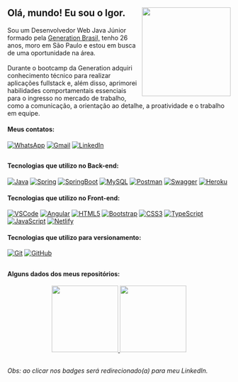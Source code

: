 ## Olá, mundo! Eu sou o Igor.   <a href = "https://www.linkedin.com/in/igorluan95/"><img align="right" src="https://user-images.githubusercontent.com/92352134/156427006-dd0758d3-019c-44d0-8761-86a9fbbf7612.png"  width="200px"> </a> 
Sou um Desenvolvedor Web Java Júnior formado pela <a href = "https://brazil.generation.org"> Generation Brasil,</a> tenho 26 anos, moro em São Paulo e estou em busca de uma oportunidade na área.<br><br>
Durante o bootcamp da Generation adquiri conhecimento técnico para realizar aplicações fullstack e, além disso, aprimorei habilidades comportamentais essenciais para o ingresso no mercado de trabalho, como a comunicação, a orientação ao detalhe, a proatividade e o trabalho em equipe.

 
#### Meus contatos:
[![WhatsApp](https://img.shields.io/badge/-WhatsApp-008000?style=flat&logo=WhatsApp&logoColor=white&https://github.com/igorluan95)](https://api.whatsapp.com/send?phone=5511957110269)
[![Gmail](https://img.shields.io/badge/-Gmail-C4302B?style=flat&logo=Gmail&logoColor=white&https://github.com/igorluan95)](mailto:igorluansouzasilva@gmail.com)
[![LinkedIn](https://img.shields.io/badge/-LinkedIn-0A66C2?style=flat&logo=LinkedIn&logoColor=white&https://github.com/igorluan95)](https://www.linkedin.com/in/igorluan95/)

##

#### Tecnologias que utilizo no Back-end:
[![Java](https://img.shields.io/badge/-Java-white?style=flat&logo=Java&logoColor=007396&https://github.com/igorluan95)](https://www.linkedin.com/in/igorluan95/)
[![Spring](https://img.shields.io/badge/-Spring-white?style=flat&logo=Spring&logoColor=6DB33F&https://github.com/igorluan95)](https://www.linkedin.com/in/igorluan95/)
[![SpringBoot](https://img.shields.io/badge/-Spring%20Boot-white?style=flat&logo=SpringBoot&logoColor=6DB33F&https://github.com/igorluan95)](https://www.linkedin.com/in/igorluan95/)
[![MySQL](https://img.shields.io/badge/-MySQL-white?style=flat&logo=mysql&logoColor=4479A1&https://github.com/igorluan95)](https://www.linkedin.com/in/igorluan95/)
[![Postman](https://img.shields.io/badge/-Postman-white?style=flat&logo=Postman&logoColor=FF6C37&https://github.com/igorluan95)](https://www.linkedin.com/in/igorluan95/)
[![Swagger](https://img.shields.io/badge/-Swagger-white?style=flat&logo=Swagger&logoColor=6DB33F&https://github.com/igorluan95)](https://www.linkedin.com/in/igorluan95/)
[![Heroku](https://img.shields.io/badge/-Heroku-white?style=flat&logo=Heroku&logoColor=430098&https://github.com/igorluan95)](https://www.linkedin.com/in/igorluan95/)

#### Tecnologias que utilizo no Front-end:
[![VSCode](https://img.shields.io/badge/-VSCode-white?style=flat&logo=visualstudiocode&logoColor=007ACC&https://github.com/igorluan95)](https://www.linkedin.com/in/igorluan95/)
[![Angular](https://img.shields.io/badge/-AngularJS-white?style=flat&logo=Angular&logoColor=DD0031&https://github.com/igorluan95)](https://www.linkedin.com/in/igorluan95/)
[![HTML5](https://img.shields.io/badge/-HTML5-white?style=flat&logo=html5&logoColor=E34F26&https://github.com/igorluan95)](https://www.linkedin.com/in/igorluan95/)
[![Bootstrap](https://img.shields.io/badge/-Bootstrap-white?style=flat&logo=Bootstrap&logoColor=7952B3&https://github.com/igorluan95)](https://www.linkedin.com/in/igorluan95/)
[![CSS3](https://img.shields.io/badge/-CSS3-white?style=flat&logo=css3&logoColor=1572B6&https://github.com/igorluan95)](https://www.linkedin.com/in/igorluan95/)
[![TypeScript](https://img.shields.io/badge/-TypeScript-white?style=flat&logo=typescript&https://github.com/igorluan95)](https://www.linkedin.com/in/igorluan95/)
[![JavaScript](https://img.shields.io/badge/-JavaScript-white?style=flat&logo=javascript&logoColor=DAA520&https://github.com/igorluan95)](https://www.linkedin.com/in/igorluan95/)
[![Netlify](https://img.shields.io/badge/-Netlify-white?style=flat&logo=netlify&logoColor=00C7B7&https://github.com/igorluan95)](https://www.linkedin.com/in/igorluan95/)

#### Tecnologias que utilizo para versionamento:
[![Git](https://img.shields.io/badge/-Git-white?style=flat&logo=Git&logoColor=F05032&https://github.com/igorluan95)](https://www.linkedin.com/in/igorluan95/)
[![GitHub](https://img.shields.io/badge/-GitHub-white?style=flat&logo=GitHub&logoColor=181717&https://github.com/igorluan95)](https://github.com/igorluan95)

##

#### Alguns dados dos meus repositórios:
  <div align="center">
 <a href = "https://www.linkedin.com/in/igorluan95/">
     <img height="150em" src="https://github-readme-stats.vercel.app/api?username=igorluan95&show_icons=true&theme=white&include_all_commits=true&count_private=true">    </a>
 <a href = "https://www.linkedin.com/in/igorluan95/">
     <img height="150em" src="https://github-readme-stats.vercel.app/api/top-langs/?username=igorluan95&layout=compact&langs_count=7&theme=white">
  </div>
 </a>

##

###### Obs: ao clicar nos badges será redirecionado(a) para meu LinkedIn.

  
